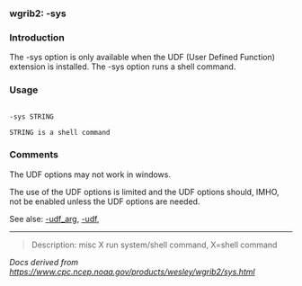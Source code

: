 
### wgrib2: -sys



### Introduction



The -sys option is only available when the UDF
(User Defined Function) extension is installed. 
The -sys option runs a shell command.


### Usage




```

-sys STRING

STRING is a shell command

```

### Comments



The UDF options may not work in windows.


The use of the UDF options is limited and the UDF options should, IMHO,
not be enabled unless the UDF options are needed.



See alse: [-udf\_arg](./udf_arg.html),
[-udf](./udf.html),












----

>Description: misc  X      run system/shell command, X=shell command

_Docs derived from <https://www.cpc.ncep.noaa.gov/products/wesley/wgrib2/sys.html>_